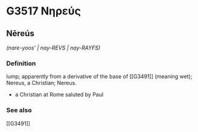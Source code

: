 # G3517 Νηρεύς

## Nēreús

_(nare-yoos' | nay-REVS | nay-RAYFS)_

### Definition

lump; apparently from a derivative of the base of [[G3491]] (meaning wet); Nereus, a Christian; Nereus.

- a Christian at Rome saluted by Paul

### See also

[[G3491]]


